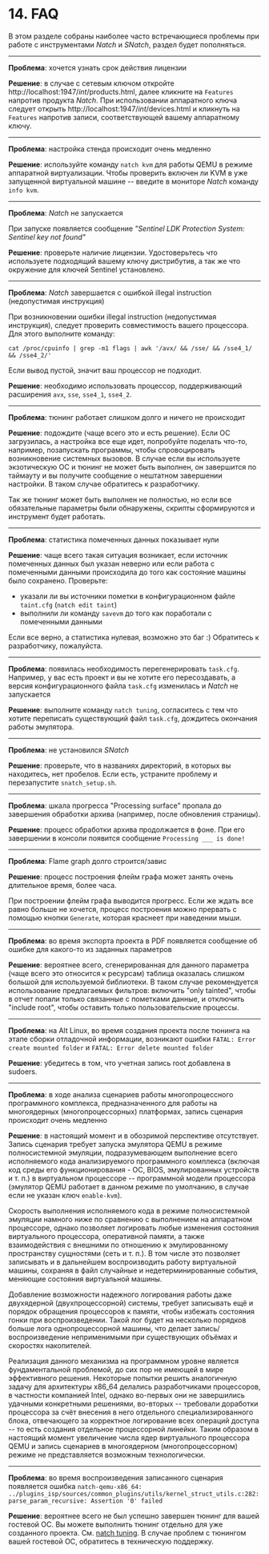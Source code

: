 <div style="page-break-before:always;">
</div>


# <a name="faq"></a>14. FAQ

В этом разделе собраны наиболее часто встречающиеся проблемы при работе с инструментами *Natch* и *SNatch*, раздел будет пополняться.

-----------------------------------------------------------------------------------

**Проблема**: хочется узнать срок действия лицензии

**Решение**: в случае с сетевым ключом откройте http://localhost:1947/_int_/products.html,
далее кликните на `Features` напротив продукта *Natch*. При использовании аппаратного ключа
следует открыть http://localhost:1947/_int_/devices.html и кликнуть на `Features` напротив записи,
соответствующей вашему аппаратному ключу.

-----------------------------------------------------------------------------------

**Проблема**: настройка стенда происходит очень медленно

**Решение**: используйте команду `natch kvm` для работы QEMU в режиме аппаратной виртуализации.
Чтобы проверить включен ли KVM в уже запущенной виртуальной машине -- введите в мониторе *Natch* команду `info kvm`.

-----------------------------------------------------------------------------------

**Проблема**: *Natch* не запускается

При запуске появляется сообщение *"Sentinel LDK Protection System: Sentinel key not found"*

**Решение**: проверьте наличие лицензии. Удостоверьтесь что используете подходящий вашему ключу дистрибутив,
а так же что окружение для ключей Sentinel установлено.

-----------------------------------------------------------------------------------

**Проблема**: *Natch* завершается с ошибкой illegal instruction (недопустимая инструкция)

При возникновении ошибки illegal instruction (недопустимая инструкция), следует проверить совместимость
вашего процессора. Для этого выполните команду:

```
cat /proc/cpuinfo | grep -m1 flags | awk '/avx/ && /sse/ && /sse4_1/ && /sse4_2/'
```

Если вывод пустой, значит ваш процессор не подходит.

**Решение**: необходимо использовать процессор, поддерживающий расширения `avx`, `sse`, `sse4_1`, `sse4_2`.

-----------------------------------------------------------------------------------

**Проблема**: тюнинг работает слишком долго и ничего не происходит

**Решение**: подождите (чаще всего это и есть решение). Если ОС загрузилась, а настройка все еще идет, попробуйте поделать что-то, например, позапускать программы,
чтобы спровоцировать возникновение системных вызовов. В случае если вы используете экзотическую ОС и тюнинг не может быть выполнен, он завершится по таймауту
и вы получите сообщение о нештатном завершении настройки. В таком случае обратитесь к разработчику.

Так же тюнинг может быть выполнен не полностью, но если все обязательные параметры были обнаружены, скрипты сформируются и инструмент будет работать.

-----------------------------------------------------------------------------------

**Проблема**: статистика помеченных данных показывает нули

**Решение**: чаще всего такая ситуация возникает, если источник помеченных данных был указан неверно или
если работа с помеченными данными происходила до того как состояние машины было сохранено. Проверьте:

- указали ли вы источники пометки в конфигурационном файле `taint.cfg` (`natch edit taint`)
- выполнили ли команду `savevm` до того как поработали с помеченными данными

Если все верно, а статистика нулевая, возможно это баг :) Обратитесь к разработчику, пожалуйста.

-----------------------------------------------------------------------------------

**Проблема**: появилась необходимость перегенерировать `task.cfg`. Например, у вас есть проект и вы не хотите его пересоздавать,
а версия конфигурационного файла `task.cfg` изменилась и *Natch* не запускается

**Решение**: выполните команду `natch tuning`, согласитесь с тем что хотите переписать существующий файл `task.cfg`, дождитесь окончания работы эмулятора.

-----------------------------------------------------------------------------------

**Проблема**: не установился *SNatch*

**Решение**: проверьте, что в названиях директорий, в которых вы находитесь, нет пробелов. Если есть, устраните проблему и перезапустите `snatch_setup.sh`.

-----------------------------------------------------------------------------------

**Проблема**: шкала прогресса "Processing surface" пропала до завершения обработки архива (например, после обновления страницы).

**Решение**: процесс обработки архива продолжается в фоне. При его завершении в консоли появится сообщение `Processing ___ is done!`

-----------------------------------------------------------------------------------

**Проблема**: Flame graph долго строится/завис

**Решение**: процесс построения флейм графа может занять очень длительное время, более часа.

При построении флейм графа выводится прогресс. Если же ждать все равно больше не хочется,
процесс построения можно прервать с помощью кнопки `Generate`, которая краснеет при наведении мыши.

-----------------------------------------------------------------------------------

**Проблема**: во время экспорта проекта в PDF появляется сообщение об ошибке для какого-то из заданных параметров

**Решение**: вероятнее всего, сгенерированная для данного параметра (чаще всего это относится к ресурсам)
таблица оказалась слишком большой для используемой библиотеки. В таком случае рекомендуется использование предлагаемых фильтров:
включить "only tainted", чтобы в отчет попали только связанные с пометками данные, и отключить "include root", чтобы оставить только пользовательские процессы.

-----------------------------------------------------------------------------------

**Проблема**: на Alt Linux, во время создания проекта после тюнинга на этапе сборки отладочной информации,
возникают ошибки `FATAL: Error create mounted folder` и `FATAL: Error delete mounted folder`

**Решение**: убедитесь в том, что учетная запись root добавлена в sudoers.

-----------------------------------------------------------------------------------

**Проблема**: в ходе анализа сценариев работы многопроцессного программного комплекса,
предназначенного для работы на многоядерных (многопроцессорных) платформах, запись сценария происходит очень медленно

**Решение**: в настоящий момент и в обозримой перспективе отсутствует. Запись сценария требует запуска
эмулятора QEMU в режиме полносистемной эмуляции, подразумевающем выполнение всего исполняемого кода
анализируемого программного комплекса (включая код среды его функционирования - ОС, BIOS, эмулированных устройств и т. п.)
в виртуальном процессоре -- программной модели процессора (эмулятор QEMU работает в данном режиме по умолчанию, в случае если не указан ключ `enable-kvm`).

Скорость выполнения исполняемого кода в режиме полносистемной эмуляции намного ниже по сравнению с
выполнением на аппаратном процессоре, однако позволяет логировать любые изменения состояния виртуального процессора,
оперативной памяти, а также взаимодействия с внешними по отношению к эмулированному пространству сущностями (сеть и т. п.).
В том числе это позволяет записывать и в дальнейшем воспроизводить работу виртуальной машины,
сохраняя в файл случайные и недетерминированные события, меняющие состояния виртуальной машины.

Добавление возможности надежного логирования работы даже двухядерной (двухпроцессорной) системы,
требует записывать ещё и порядок обращения процессоров к памяти, чтобы избежать состояния гонки при воспроизведении.
Такой лог будет на несколько порядков больше лога однопроцессорной машины, что делает запись/воспроизведение
неприменимыми при существующих объёмах и скоростях накопителей.

Реализация данного механизма на программном уровне является фундаментальной проблемой, до сих пор не имеющей в мире эффективного решения.
Некоторые попытки решить аналогичную задачу для архитектуры x86_64 делались разработчиками процессоров, в частности компанией Intel,
однако во-первых они не завершились удачными конкретными решениями, во-вторых -- требовали доработки процессора за счёт внесения в него
отдельного специализированного блока, отвечающего за корректное логирование всех операций доступа -- то есть создания отдельное процессорной линейки.
Таким образом в настоящий момент увеличение числа ядер виртуального процессора QEMU и запись сценариев в многоядерном (многопроцессорном)
режиме не представляется возможным технологически.

-----------------------------------------------------------------------------------

**Проблема**: во время воспроизведения записанного сценария появляется ошибка
`natch-qemu-x86_64: ../plugins_isp/sources/common_plugins/utils/kernel_struct_utils.c:282: parse_param_recursive: Assertion '0' failed`

**Решение**: вероятнее всего не был успешно завершен тюнинг для вашей гостевой ОС. Вы можете выполнить тюнинг отдельно для уже созданного проекта.
См. [natch tuning](3_natch_cmd.md#natch_cmd_tuning). В случае проблем с тюнингом вашей гостевой ОС, обратитесь в техническую поддержку.

